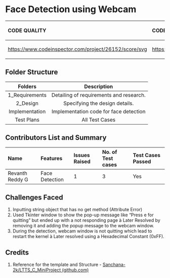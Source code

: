 ﻿# Face Detection using Webcam

|<p></p><p>**CODE QUALITY**</p>|<p></p><p>**CODE GRADE**</p>|
| :- | :- |
|<p></p><p>https://www.codeinspector.com/project/26152/score/svg</p>|<p></p><p>https://www.codeinspector.com/project/26152/status/svg</p>|

## Folder Structure

|**Folders**|**Description**|
| :-: | :-: |
|1\_Requirements|Detailing of requirements and research.|
|2\_Design|Specifying the design details.|
|Implementation|Implementation code for face detection |
|Test Plans|All Test Cases|

## Contributors List and Summary

|**Name**|**Features**|**Issues Raised**|**No. of Test cases**|**Test Cases Passed**|
| :- | :- | :- | :- | :- |
|Revanth Reddy G|Face Detection|1|3|Yes|

## Challenges Faced

1. Inputting string object that has no get method (Attribute Error)
2. Used Tkinter window to show the pop-up message like “Press e for quitting” but ended up with a not responding page à Later Resolved by removing it and adding the popup message    to the webcam window. 
3. During the detection, webcam window is not quitting which lead to restart the kernel  à Later resolved using a Hexadecimal Constant (0xFF). 

## Credits

1. Reference for the template and Structure - [Sanchana-2k/LTTS_C_MiniProject (github.com)](https://github.com/Sanchana-2k/LTTS_C_MiniProject)


